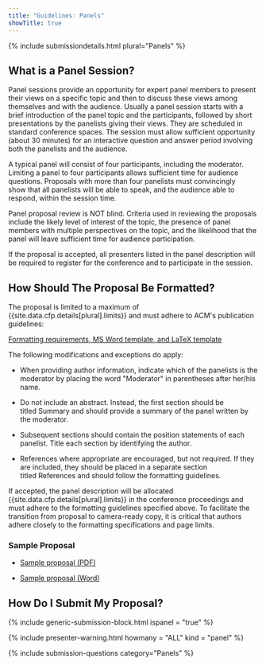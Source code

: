 ```yaml
---
title: "Guidelines: Panels"
showTitle: true
---
```


{% include submissiondetails.html plural="Panels" %}

## What is a Panel Session?

Panel sessions provide an opportunity for expert panel members to present their views on a specific topic and then to discuss these views among themselves and with the audience. Usually a panel session starts with a brief introduction of the panel topic and the participants, followed by short presentations by the panelists giving their views. They are scheduled in standard conference spaces. The session must allow sufficient opportunity (about 30 minutes) for an interactive question and answer period involving both the panelists and the audience.

A typical panel will consist of four participants, including the
moderator. Limiting a panel to four participants allows sufficient time for
audience questions. Proposals with more than four panelists must
convincingly show that all panelists will be able to speak, and the
audience able to respond, within the session time.

Panel proposal review is NOT blind. Criteria used in reviewing the
proposals include the likely level of interest of the topic, the
presence of panel members with multiple perspectives on the topic, and
the likelihood that the panel will leave sufficient time for audience
participation.

If the proposal is accepted, all presenters listed in the panel
description will be required to register for the conference and to
participate in the session.

## How Should The Proposal Be Formatted?


The proposal is limited to a maximum of {{site.data.cfp.details[plural].limits}} and must adhere to ACM's publication guidelines:

<div class="text-center" style="margin-top: 10px; margin-bottom: 10px;">
<a href="{{site.data.publishing.acmpubguidelines}}">Formatting requirements, MS Word template, and LaTeX template</a>
</div>

The following modifications and exceptions do apply:

-   When providing author information, indicate which of the panelists
    is the moderator by placing the word "Moderator" in parentheses
    after her/his name.

-   Do not include an abstract. Instead, the first section should be
    titled Summary and should provide a summary of the panel written by
    the moderator.

-   Subsequent sections should contain the position statements of each
    panelist. Title each section by identifying the author.

-   References where appropriate are encouraged, but not required. If
    they are included, they should be placed in a separate section
    titled References and should follow the formatting guidelines.

If accepted, the panel description will be allocated
{{site.data.cfp.details[plural].limits}} in the conference proceedings
and must adhere to the formatting guidelines specified above. To
facilitate the transition from proposal to camera-ready copy, it is
critical that authors adhere closely to the formatting specifications
and page limits.

### Sample Proposal

* [Sample proposal (PDF)]({{site.base}}/docs/sigcse-sample-panel.pdf)

* [Sample proposal (Word)]({{site.base}}/docs/sigcse-sample-panel.docx)

## How Do I Submit My Proposal?

{% include generic-submission-block.html ispanel = "true" %}

{% include presenter-warning.html howmany = "ALL" kind = "panel" %}

{% include submission-questions category="Panels" %}
